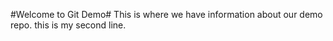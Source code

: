 #Welcome to Git Demo#
This is where we have information about our demo repo.
this is my second line.